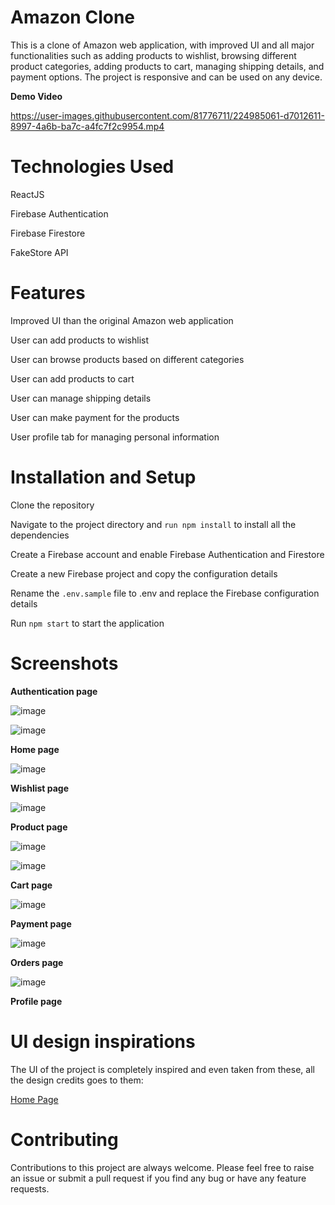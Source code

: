 # Amazon Clone


This is a clone of Amazon web application, with improved UI and all major functionalities such as adding products to wishlist, browsing different product categories, adding products to cart, managing shipping details, and payment options. The project is responsive and can be used on any device.

**Demo Video**


https://user-images.githubusercontent.com/81776711/224985061-d7012611-8997-4a6b-ba7c-a4fc7f2c9954.mp4


# Technologies Used


ReactJS

Firebase Authentication

Firebase Firestore

FakeStore API


# Features


Improved UI than the original Amazon web application

User can add products to wishlist

User can browse products based on different categories

User can add products to cart

User can manage shipping details

User can make payment for the products

User profile tab for managing personal information


# Installation and Setup


Clone the repository

Navigate to the project directory and `run npm install` to install all the dependencies

Create a Firebase account and enable Firebase Authentication and Firestore

Create a new Firebase project and copy the configuration details

Rename the `.env.sample` file to .env and replace the Firebase configuration details

Run `npm start` to start the application


# Screenshots

**Authentication page**

![image](https://user-images.githubusercontent.com/81776711/224613171-8b2c9392-5b97-4757-aaed-5e570e51f4a3.png)

![image](https://user-images.githubusercontent.com/81776711/224613223-7ad2a01e-13f6-474a-800b-2133ba0d27a7.png)


**Home page**

![image](https://user-images.githubusercontent.com/81776711/224613299-feb71146-bec7-4fd2-948b-e776d9701b47.png)


**Wishlist page**

![image](https://user-images.githubusercontent.com/81776711/224613383-6fed93fe-c269-4aba-888c-d0a3cf802f0a.png)


**Product page**

![image](https://user-images.githubusercontent.com/81776711/224615004-fe0bf691-333f-40f7-90ef-c4f26ebe5395.png)

![image](https://user-images.githubusercontent.com/81776711/224615047-2b015e56-ebdb-44e1-a29d-6fd382b40981.png)


**Cart page**

![image](https://user-images.githubusercontent.com/81776711/224614923-de0f913c-6305-4357-8b99-c32de24041b0.png)


**Payment page**

![image](https://user-images.githubusercontent.com/81776711/224615321-63c60972-78a4-49b0-8df4-d49a85a6cb86.png)


**Orders page**

![image](https://user-images.githubusercontent.com/81776711/224616126-7f3d7bff-e8d5-41dc-adb6-f9f1e6191654.png)


**Profile page**



# UI design inspirations

The UI of the project is completely inspired and even taken from these, all the design credits goes to them:

[Home Page](https://dribbble.com/shots/15350650-Amazon-Website-Redesign-Concept)




# Contributing


Contributions to this project are always welcome. Please feel free to raise an issue or submit a pull request if you find any bug or have any feature requests.
